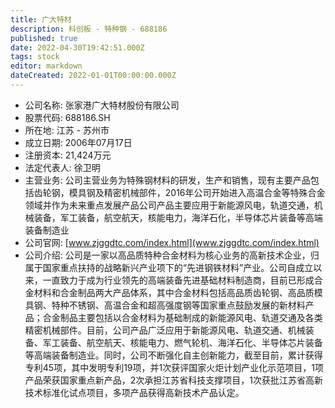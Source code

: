 ```yaml
---
title: 广大特材
description: 科创板 - 特种钢 - 688186
published: true
date: 2022-04-30T19:42:51.000Z
tags: stock
editor: markdown
dateCreated: 2022-01-01T00:00:00.000Z
---
```


- 公司名称: 张家港广大特材股份有限公司
- 股票代码: 688186.SH
- 所在地: 江苏 - 苏州市
- 成立日期: 2006年07月17日
- 注册资本: 21,424万元
- 法定代表人: 徐卫明
- 主营业务: 公司主营业务为特殊钢材料的研发，生产和销售，现有主要产品包括齿轮钢，模具钢及精密机械部件，2016年公司开始进入高温合金等特殊合金领域并作为未来重点发展产品公司产品主要应用于新能源风电，轨道交通，机械装备，军工装备，航空航天，核能电力，海洋石化，半导体芯片装备等高端装备制造业
- 公司官网: [www.zjggdtc.com/index.html](www.zjggdtc.com/index.html)
- 公司介绍: 公司是一家以高品质特种合金材料为核心业务的高新技术企业，归属于国家重点扶持的战略新兴产业项下的“先进钢铁材料”产业。公司自成立以来，一直致力于成为行业领先的高端装备先进基础材料制造商，目前已形成合金材料和合金制品两大产品体系，其中合金材料包括高品质齿轮钢、高品质模具钢、特种不锈钢、高温合金和超高强度钢等国家重点鼓励发展的新材料产品；合金制品主要包括以合金材料为基础制成的新能源风电、轨道交通及各类精密机械部件。目前，公司产品广泛应用于新能源风电、轨道交通、机械装备、军工装备、航空航天、核能电力、燃气轮机、海洋石化、半导体芯片装备等高端装备制造业。同时，公司不断强化自主创新能力，截至目前，累计获得专利45项，其中发明专利19项，并1次获评国家火炬计划产业化示范项目，1项产品荣获国家重点新产品，2次承担江苏省科技支撑项目，1次获批江苏省高新技术标准化试点项目，多项产品获得高新技术产品认定。


